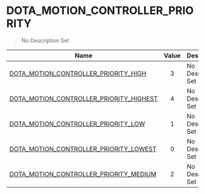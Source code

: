 # DOTA_MOTION_CONTROLLER_PRIORITY
> No Description Set

Name|Value|Description|Client
--|:--:|--|:--:
[DOTA_MOTION_CONTROLLER_PRIORITY_HIGH](DOTA_MOTION_CONTROLLER_PRIORITY_HIGH)|3|No Description Set|✔️
[DOTA_MOTION_CONTROLLER_PRIORITY_HIGHEST](DOTA_MOTION_CONTROLLER_PRIORITY_HIGHEST)|4|No Description Set|✔️
[DOTA_MOTION_CONTROLLER_PRIORITY_LOW](DOTA_MOTION_CONTROLLER_PRIORITY_LOW)|1|No Description Set|✔️
[DOTA_MOTION_CONTROLLER_PRIORITY_LOWEST](DOTA_MOTION_CONTROLLER_PRIORITY_LOWEST)|0|No Description Set|✔️
[DOTA_MOTION_CONTROLLER_PRIORITY_MEDIUM](DOTA_MOTION_CONTROLLER_PRIORITY_MEDIUM)|2|No Description Set|✔️
